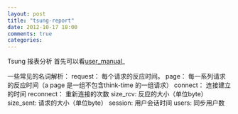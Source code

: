 ```yaml
---
layout: post
title: "tsung-report"
date: 2012-10-17 18:00
comments: true
categories:
---
```


Tsung 报表分析
首先可以看[user_manual](http://tsung.erlang-projects.org/user_manual.html)_

一些常见的名词解析：
request：       每个请求的反应时间。
page：          每一系列请求的反应时间（a page 是一组不包含think-time 的一组请求）
connect：       连接建立的时间
reconnect：     重新连接的次数
size_rcv:       反应的大小（单位byte）
size_sent:      请求的大小（单位byte）
session:        用户会话时间
users:          同步用户数

<!-- more -->
